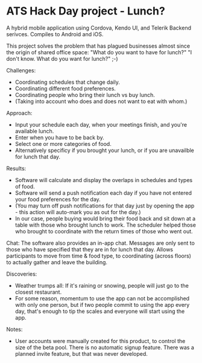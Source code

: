 ATS Hack Day project - Lunch?
=====================

A hybrid mobile application using Cordova, Kendo UI, and Telerik Backend serivces.  Compiles to Android and iOS.

This project solves the problem that has plagued businesses almost since the origin of shared office space:
"What do you want to have for lunch?"  "I don't know.  What do you want for lunch?" ;-)

Challenges:
* Coordinating schedules that change daily.
* Coordinating different food preferences.
* Coordinating people who bring their lunch vs buy lunch.
* (Taking into account who does and does not want to eat with whom.)

Approach:
* Input your schedule each day, when your meetings finish, and you're available lunch.
* Enter when you have to be back by.
* Select one or more categories of food.
* Alternatively specificy if you brought your lunch, or if you are unavailble for lunch that day.

Results:
* Software will calculate and display the overlaps in schedules and types of food.
* Software will send a push notification each day if you have not entered your food preferences for the day.
* (You may turn off push notifications for that day just by opening the app - this action will auto-mark you as out for the day.)
* In our case, people buying would bring their food back and sit down at a table with those who brought lunch to work.  The scheduler helped those who brought to coordinate with the return times of those who went out.

Chat:
The software also provides an in-app chat.  Messages are only sent to those who have specified that they are in for lunch that day.  Allows participants to move from time & food type, to coordinating (across floors) to actually gather and leave the building.

Discoveries:
* Weather trumps all: If it's raining or snowing, people will just go to the closest restaurant.
* For some reason, momentum to use the app can not be accomplished with only one person, but if two people commit to using the app every day, that's enough to tip the scales and everyone will start using the app.

Notes:
* User accounts were manually created for this product, to control the size of the beta pool.  There is no automatic signup feature.  There was a planned invite feature, but that was never developed.
